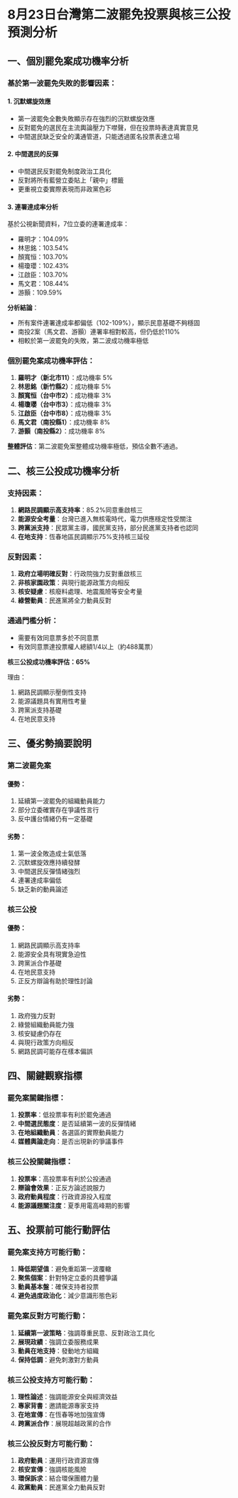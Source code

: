 # 8月23日台灣第二波罷免投票與核三公投預測分析

## 一、個別罷免案成功機率分析

### 基於第一波罷免失敗的影響因素：

#### 1. 沉默螺旋效應
- 第一波罷免全數失敗顯示存在強烈的沉默螺旋效應
- 反對罷免的選民在主流輿論壓力下噤聲，但在投票時表達真實意見
- 中間選民缺乏安全的溝通管道，只能透過匿名投票表達立場

#### 2. 中間選民的反彈
- 中間選民反對罷免制度政治工具化
- 反對將所有藍營立委貼上「親中」標籤
- 更重視立委實際表現而非政黨色彩

#### 3. 連署達成率分析
基於公視新聞資料，7位立委的連署達成率：
- 羅明才：104.09%
- 林思銘：103.54%
- 顏寬恒：103.70%
- 楊瓊瓔：102.43%
- 江啟臣：103.70%
- 馬文君：108.44%
- 游顥：109.59%

**分析結論**：
- 所有案件連署達成率都偏低（102-109%），顯示民意基礎不夠穩固
- 南投2案（馬文君、游顥）連署率相對較高，但仍低於110%
- 相較於第一波罷免的失敗，第二波成功機率極低

### 個別罷免案成功機率評估：

1. **羅明才（新北市11）**：成功機率 5%
2. **林思銘（新竹縣2）**：成功機率 5%
3. **顏寬恒（台中市2）**：成功機率 3%
4. **楊瓊瓔（台中市3）**：成功機率 3%
5. **江啟臣（台中市8）**：成功機率 3%
6. **馬文君（南投縣1）**：成功機率 8%
7. **游顥（南投縣2）**：成功機率 8%

**整體評估**：第二波罷免案整體成功機率極低，預估全數不通過。

## 二、核三公投成功機率分析

### 支持因素：
1. **網路民調顯示高支持率**：85.2%同意重啟核三
2. **能源安全考量**：台灣已進入無核電時代，電力供應穩定性受關注
3. **跨黨派支持**：民眾黨主導，國民黨支持，部分民進黨支持者也認同
4. **在地支持**：恆春地區民調顯示75%支持核三延役

### 反對因素：
1. **政府立場明確反對**：行政院強力反對重啟核三
2. **非核家園政策**：與現行能源政策方向相反
3. **核安疑慮**：核廢料處理、地震風險等安全考量
4. **綠營動員**：民進黨將全力動員反對

### 通過門檻分析：
- 需要有效同意票多於不同意票
- 有效同意票達投票權人總額1/4以上（約488萬票）

**核三公投成功機率評估：65%**

理由：
1. 網路民調顯示壓倒性支持
2. 能源議題具有實用性考量
3. 跨黨派支持基礎
4. 在地民意支持

## 三、優劣勢摘要說明

### 第二波罷免案

#### 優勢：
1. 延續第一波罷免的組織動員能力
2. 部分立委確實存在爭議性言行
3. 反中護台情緒仍有一定基礎

#### 劣勢：
1. 第一波全敗造成士氣低落
2. 沉默螺旋效應持續發酵
3. 中間選民反彈情緒強烈
4. 連署達成率偏低
5. 缺乏新的動員論述

### 核三公投

#### 優勢：
1. 網路民調顯示高支持率
2. 能源安全具有現實急迫性
3. 跨黨派合作基礎
4. 在地民意支持
5. 正反方辯論有助於理性討論

#### 劣勢：
1. 政府強力反對
2. 綠營組織動員能力強
3. 核安疑慮仍存在
4. 與現行政策方向相反
5. 網路民調可能存在樣本偏誤

## 四、關鍵觀察指標

### 罷免案關鍵指標：
1. **投票率**：低投票率有利於罷免通過
2. **中間選民態度**：是否延續第一波的反彈情緒
3. **在地組織動員**：各選區的實際動員能力
4. **媒體輿論走向**：是否出現新的爭議事件

### 核三公投關鍵指標：
1. **投票率**：高投票率有利於公投通過
2. **辯論會效果**：正反方論述說服力
3. **政府動員程度**：行政資源投入程度
4. **能源議題關注度**：夏季用電高峰期的影響

## 五、投票前可能行動評估

### 罷免案支持方可能行動：
1. **降低期望值**：避免重蹈第一波覆轍
2. **聚焦個案**：針對特定立委的具體爭議
3. **動員基本盤**：確保支持者投票
4. **避免過度政治化**：減少意識形態色彩

### 罷免案反對方可能行動：
1. **延續第一波策略**：強調尊重民意、反對政治工具化
2. **展現政績**：強調立委服務成果
3. **動員在地支持**：發動地方組織
4. **保持低調**：避免刺激對方動員

### 核三公投支持方可能行動：
1. **理性論述**：強調能源安全與經濟效益
2. **專家背書**：邀請能源專家支持
3. **在地宣傳**：在恆春等地加強宣傳
4. **跨黨派合作**：展現超越政黨的合作

### 核三公投反對方可能行動：
1. **政府動員**：運用行政資源宣傳
2. **核安宣傳**：強調核能風險
3. **環保訴求**：結合環保團體力量
4. **政黨動員**：民進黨全力動員反對


